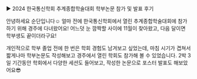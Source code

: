 ▶ 2024 한국통신학회 추계종합학술대회 학부논문 참가 및 발표 후기

안녕하세요 순단입니다☺️
얼마 전에 한국통신학회에서 열린 추계종합학술대회에 참가하기 위해 경주에 다녀왔어요!
어느덧 눈 깜짝할 사이에 11월이 찾아왔고, 다음 달이면 학부생도 끝이더라구요!

개인적으로 학부 졸업 전에 한 번은 학회 경험도 남겨보고 싶었는데, 마침 시기가 겹쳐서 짧게나마 학부논문도 작성해보고 경주에서 열린 학회도 참가해 볼 수 있었습니다.
2박 3일 기간동안 학회에서 다양한 세션도 들어보고, 작성한 논문으로 포스터 발표도 해보았어요😎


